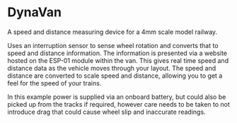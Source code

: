 # DynaVan

A speed and distance measuring device for a 4mm scale model railway.

Uses an interruption sensor to sense wheel rotation and converts that
to speed and distance information. The information is presented via
a website hosted on the ESP-01 module within the van. This gives
real time speed and distance data as the vehicle moves through your
layout. The speed and distance are converted to scale speed and
distance, allowing you to get a feel for the speed of your trains.

In this example power is supplied via an onboard battery, but could
also be picked up from the tracks if required, however care needs
to be taken to not introduce drag that could cause wheel slip and
inaccurate readings.
